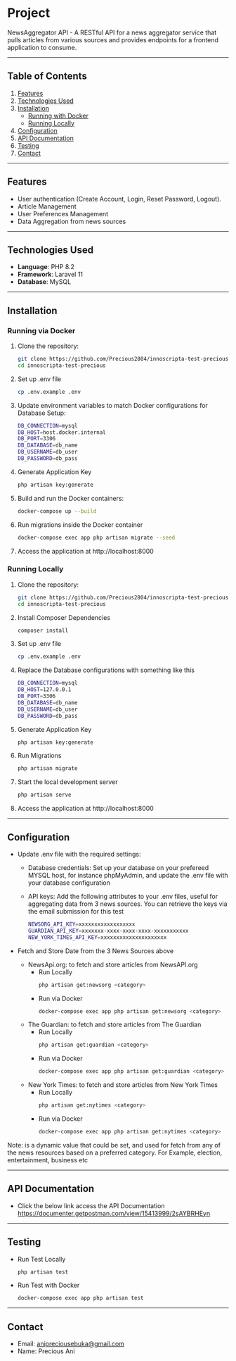 # **Project**

NewsAggregator API - A RESTful API for a news aggregator service that pulls articles from various sources and provides endpoints for a frontend application to consume.

---

## **Table of Contents**

1. [Features](#features)
2. [Technologies Used](#technologies-used)
3. [Installation](#installation)
    - [Running with Docker](#running-via-docker)
    - [Running Locally](#running-locally)
4. [Configuration](#configuration)
5. [API Documentation](#api-documentation)
6. [Testing](#testing)
7. [Contact](#contact)

---

## **Features**

-   User authentication (Create Account, Login, Reset Password, Logout).
-   Article Management
-   User Preferences Management
-   Data Aggregation from news sources

---

## **Technologies Used**

-   **Language**: PHP 8.2
-   **Framework**: Laravel 11
-   **Database**: MySQL

---

## **Installation**

### **Running via Docker**

1. Clone the repository:
   ```bash
   git clone https://github.com/Precious2804/innoscripta-test-precious.git
   cd innoscripta-test-precious

2. Set up .env file
   ```bash
   cp .env.example .env

3. Update environment variables to match Docker configurations for Database Setup:
   ```bash
   DB_CONNECTION=mysql
   DB_HOST=host.docker.internal
   DB_PORT=3306
   DB_DATABASE=db_name
   DB_USERNAME=db_user
   DB_PASSWORD=db_pass 

4. Generate Application Key
   ```bash
   php artisan key:generate

5. Build and run the Docker containers:
   ```bash
   docker-compose up --build

6. Run migrations inside the Docker container
   ```bash
   docker-compose exec app php artisan migrate --seed

7. Access the application at http://localhost:8000


### **Running Locally**

1. Clone the repository:
   ```bash
   git clone https://github.com/Precious2804/innoscripta-test-precious.git
   cd innoscripta-test-precious

2. Install Composer Dependencies
   ```bash
   composer install

3. Set up .env file
   ```bash
   cp .env.example .env

4. Replace the Database configurations with something like this
   ```bash
   DB_CONNECTION=mysql
   DB_HOST=127.0.0.1
   DB_PORT=3306
   DB_DATABASE=db_name
   DB_USERNAME=db_user
   DB_PASSWORD=db_pass 

5. Generate Application Key
   ```bash
   php artisan key:generate

6. Run Migrations
   ```bash
   php artisan migrate

7. Start the local development server
   ```bash
   php artisan serve

8. Access the application at http://localhost:8000 


---


## **Configuration**

- Update .env file with the required settings:
  - Database credentials: Set up your database on your prefereed MYSQL host, for instance phpMyAdmin, and update the .env file with your database configuration

  - API keys: Add the following attributes to your .env files, useful for aggregating data from 3 news sources. You can retrieve the keys via the email submission for this test
    ```bash
    NEWSORG_API_KEY=xxxxxxxxxxxxxxxxxx
    GUARDIAN_API_KEY=xxxxxxx-xxxx-xxxx-xxxx-xxxxxxxxxxx
    NEW_YORK_TIMES_API_KEY=xxxxxxxxxxxxxxxxxxxxx

- Fetch and Store Date from the 3 News Sources above

  - NewsApi.org: to fetch and store articles from NewsAPI.org
    - Run Locally
      ```bash
      php artisan get:newsorg <category>
    - Run via Docker
      ```bash
      docker-compose exec app php artisan get:newsorg <category>

  - The Guardian: to fetch and store articles from The Guardian
    - Run Locally
      ```bash
      php artisan get:guardian <category>
    - Run via Docker
      ```bash
      docker-compose exec app php artisan get:guardian <category>

  - New York Times: to fetch and store articles from New York Times
    - Run Locally
      ```bash
      php artisan get:nytimes <category>
    - Run via Docker
      ```bash
      docker-compose exec app php artisan get:nytimes <category>

Note: <category> is a dynamic value that could be set, and used for fetch from any of the news resources based on a preferred category. For Example, election, entertainment, business etc


---


## **API Documentation**

- Click the below link access the API Documentation
  https://documenter.getpostman.com/view/15413999/2sAYBRHEyn  

---


## **Testing**

- Run Test Locally
  ```bash
  php artisan test

- Run Test with Docker
  ```bash
  docker-compose exec app php artisan test


---


## **Contact**

- Email: anipreciousebuka@gmail.com
- Name: Precious Ani
  

